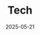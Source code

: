 ---
title: "Tech"
featured_image: "/images/gohugo-default-sample-hero-image.jpg"
layout: "tech-home"  # 可自定义布局
description: "A collection of technical articles, tutorials and best practices"
date: 2025-05-21
draft: false
---